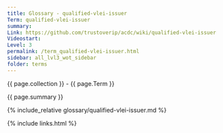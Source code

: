 ```yaml
---
title: Glossary - qualified-vlei-issuer
Term: qualified-vlei-issuer
summary: 
Link: https://github.com/trustoverip/acdc/wiki/qualified-vlei-issuer
Videostart: 
Level: 3
permalink: /term_qualified-vlei-issuer.html
sidebar: all_lvl3_wot_sidebar
folder: terms
---
```


{{ page.collection }} - {{ page.Term }}

   {{ page.summary }}

{% include_relative glossary/qualified-vlei-issuer.md %}

 {% include links.html %} 
